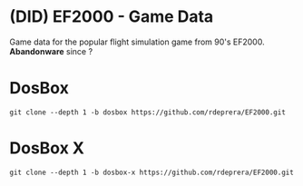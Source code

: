 # (DID) EF2000 - Game Data

Game data for the popular flight simulation game from 90's EF2000. **Abandonware** since ?

# DosBox

`git clone --depth 1 -b dosbox https://github.com/rdeprera/EF2000.git`

# DosBox X
`git clone --depth 1 -b dosbox-x https://github.com/rdeprera/EF2000.git`